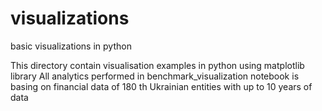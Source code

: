 # visualizations
basic visualizations in python

This directory contain visualisation examples in python using matplotlib library
All analytics performed in benchmark_visualization notebook is basing on financial data of 180 th Ukrainian entities with up to 10 years of data 
